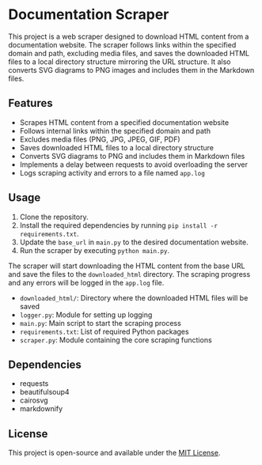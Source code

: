 # Documentation Scraper

This project is a web scraper designed to download HTML content from a documentation website. The scraper follows links within the specified domain and path, excluding media files, and saves the downloaded HTML files to a local directory structure mirroring the URL structure. It also converts SVG diagrams to PNG images and includes them in the Markdown files.

## Features

- Scrapes HTML content from a specified documentation website
- Follows internal links within the specified domain and path
- Excludes media files (PNG, JPG, JPEG, GIF, PDF)
- Saves downloaded HTML files to a local directory structure
- Converts SVG diagrams to PNG and includes them in Markdown files
- Implements a delay between requests to avoid overloading the server
- Logs scraping activity and errors to a file named `app.log`

## Usage

1. Clone the repository.
2. Install the required dependencies by running `pip install -r requirements.txt`.
3. Update the `base_url` in `main.py` to the desired documentation website.
4. Run the scraper by executing `python main.py`.

The scraper will start downloading the HTML content from the base URL and save the files to the `downloaded_html` directory. The scraping progress and any errors will be logged in the `app.log` file.

- `downloaded_html/`: Directory where the downloaded HTML files will be saved
- `logger.py`: Module for setting up logging
- `main.py`: Main script to start the scraping process
- `requirements.txt`: List of required Python packages
- `scraper.py`: Module containing the core scraping functions

## Dependencies

- requests
- beautifulsoup4
- cairosvg
- markdownify

## License

This project is open-source and available under the [MIT License](LICENSE).
